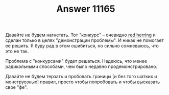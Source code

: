 ﻿---
title: "Answer 11165"
se.owner.user_id: 337980
se.owner.display_name: "Anton Menshov"
se.owner.link: "https://ru.meta.stackoverflow.com/users/337980/anton-menshov"
se.answer_id: 11165
se.question_id: 11164
se.post_type: answer
se.is_accepted: False
---
<p>Давайте не будем нагнетать. Тот &quot;конкурс&quot; – очевидно <a href="https://en.wikipedia.org/wiki/Red_herring" rel="nofollow noreferrer">red herring</a> и сделан только в целях &quot;демонстрации проблемы&quot;. И никак не помогает ее решить. Я буду рад в этом ошибиться, но сильно сомневаюсь, что это не так.</p>
<p>Проблема с &quot;конкурсами&quot; будет решаться. Надеюсь, что менее радикальными способами, чем было недавно продемонстрировано.</p>
<p>Давайте не будем терзать и пробовать границы [и без того шатких и монструозных] правил, просто чтобы попробовать и чтобы высказать свое &quot;фе&quot;.</p>
